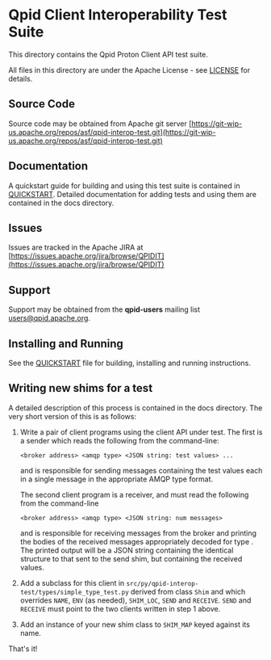 # Qpid Client Interoperability Test Suite

This directory contains the Qpid Proton Client API test suite.

All files in this directory are under the Apache License - see [LICENSE](file:LICENSE) for
details.

## Source Code

Source code may be obtained from Apache git server
[https://git-wip-us.apache.org/repos/asf/qpid-interop-test.git](https://git-wip-us.apache.org/repos/asf/qpid-interop-test.git)

## Documentation

A quickstart guide for building and using this test suite is contained in
[QUICKSTART](file:QUICKSTART.md). Detailed documentation for adding tests and using them are
contained in the docs directory.

## Issues

Issues are tracked in the Apache JIRA at
[https://issues.apache.org/jira/browse/QPIDIT](https://issues.apache.org/jira/browse/QPIDIT)

## Support

Support may be obtained from the **qpid-users** mailing list
[users@qpid.apache.org](mailto:users@qpid.apache.org).

## Installing and Running

See the [QUICKSTART](file:QUICKSTART.md) file for building, installing and running instructions.

## Writing new shims for a test

A detailed description of this process is contained in the docs
directory. The very short version of this is as follows:

1. Write a pair of client programs using the client API under test. The first
is a sender which reads the following from the command-line:

    `<broker address> <amqp type> <JSON string: test values> ...`
    
    and is responsible for sending messages containing the test values each in a
    single message in the appropriate AMQP type format.
    
    The second client program is a receiver, and must read the following from the
    command-line
    
    `<broker address> <amqp type> <JSON string: num messages>`
    
    and is responsible for receiving <num messages> messages from the broker and
    printing the bodies of the received messages appropriately decoded for type
    <amqp type>. The printed output will be a JSON string containing the identical
    structure to that sent to the send shim, but containing the received values.

2. Add a subclass for this client in
`src/py/qpid-interop-test/types/simple_type_test.py`
derived from class `Shim` and which overrides `NAME`, `ENV` (as needed), `SHIM_LOC`,
`SEND` and `RECEIVE`. `SEND` and `RECEIVE` must point to the two clients written
in step 1 above.

3. Add an instance of your new shim class to `SHIM_MAP` keyed against its name.

That's it!

